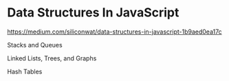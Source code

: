 # Data Structures In JavaScript   


https://medium.com/siliconwat/data-structures-in-javascript-1b9aed0ea17c   

Stacks and Queues   

Linked Lists, Trees, and Graphs   

Hash Tables  
